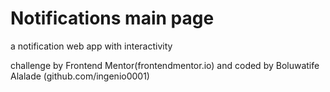 # Notifications main page
 a notification web app with interactivity

challenge by Frontend Mentor(frontendmentor.io) and coded by Boluwatife Alalade (github.com/ingenio0001)